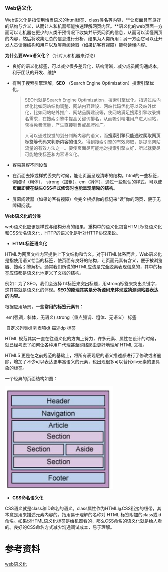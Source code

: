 ### Web语义化

Web语义化是指使用恰当语义的html标签、class类名等内容，**让页面具有良好的结构与含义，从而让人和机器都能快速理解网页内容。**语义化的web页面一方面可以让机器在更少的人类干预情况下收集并研究网页的信息，从而可以读懂网页的内容，然后将收集汇总的信息进行分析，结果为人类所用；另一方面它可以让开发人员读懂结构和用户以及屏幕阅读器（如果访客有视障）能够读懂内容。





**为什么要Web语义化？**（针对人和机器来讨论）

- 良好的语义化标签，可以减少很多差异化，结构清晰，减少成员间沟通成本，利于团队的开发、维护

- 有利于搜索引擎理解，**SEO** （Search Engine Optimization）搜索引擎优化。

  > SEO也就是Search Engine Optimization，搜索引擎优化。指通过站内优化比如网站结构调整、网站内容建设、网站代码优化等以及站外优化，比如网站站外推广、网站品牌建设等，使网站满足搜索引擎收录排名需求，在搜索引擎中提高关键词排名，从而吸引精准用户进入网站，获得免费流量，产生直接销售或品牌推广。
  >
  > 人可以通过视觉的划分判断内容的语义，而**搜索引擎只能通过爬取网页标签等代码来判断内容的语义**。得到搜索引擎的有效爬取，是提高网站流量的有效方法之一。要使页面尽可能地对搜索引擎友好，所以就要尽可能地使标签和内容语义化。

- 容易兼容不同设备

- 在页面去掉或样式丢失的时候，能让页面呈现清晰的结构。html的一些标签，例如h1（粗体）、 strong（加粗）、em（斜体），通过一些默认的样式，可以使**页面即使在缺失CSS样式修饰时也能呈现清晰的结构**。

- 屏幕阅读器（如果访客有视障）会完全根据你的标记来“读”你的网页，便于无障碍阅读。







**Web语义化的分类**

web语义化应该是样式与结构分离的结果，重构中的语义化包含HTML标签语义化和CSS命名语义化，HTTP的语义化是针对HTTP协议来说。

- **HTML标签语义化**

HTML为网页文档内容提供上下文结构和含义。对于HTML体系而言，Web语义化是指使用语义恰当的标签，使页面有良好的结构，让页面元素有含义，便于被浏览器、搜索引擎解析。通常我们所说的HTML应该是完全脱离表现信息的，其中的标签应该都是语义化地定义了文档的结构。

例如：为了SEO，我们会选择 h1标签来突出标题，用strong标签来突出关键字，这其实就是语义化的体现。**SEO的原理其实是分析源码来体现或猜测网站要表达的内容。**

根据应用场景，一些**常用的标签元素**有：

​            em(强调，斜体，无语义)  strong（重点强调、粗体、无语义） 标签

​             自定义列表dl   列表项dt    描述dp 标签

HTML 规范其实一直在往语义化的方向上努力，许多元素、属性在设计的时候，就已经考虑了如何让各种用户代理甚至网络爬虫更好地理解 HTML 文档。

HTML5 更是在之前规范的基础上，将所有表现层的语义描述都进行了修改或者删除，增加了不少可以表达更丰富语义的元素，也出现很多可以替代div元素的更具象的标签。

一个经典的页面结构如图：

![image-20220622101318908](images/image-20220622101318908.png)




- **CSS命名语义化**

CSS语义就是class和ID命名的语义。class属性作为HTML与CSS衔接的纽带，其本意是用来描述元素内容的。指用易于理解的名称对 HTML 标签附加的class或id命名。如果说HTML语义化标签是给机器看的，那么CSS命名的语义化就是给人看的。良好的CSS命名方式减少沟通调试成本，易于理解。





# 参考资料

[web语义化](https://zhuanlan.zhihu.com/p/25493886)